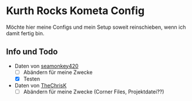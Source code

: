# Kurth Rocks Kometa Config

Möchte hier meine Configs und mein Setup soweit reinschieben, wenn ich damit fertig bin.

## Info und Todo

- Daten von [seamonkey420](https://github.com/seamonkey420/Seamonkey420s-Kometa-Config)
  - [ ] Abändern für meine Zwecke
  - [x] Testen
- Daten von [TheChrisK](https://github.com/TheChrisK/PMM?tab=readme-ov-file#tv-show-network-and-status)
  - [ ] Abändern für meine Zwecke (Corner Files, Projektdatei??)
